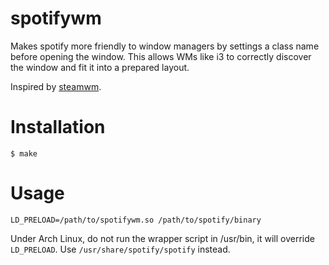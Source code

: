 # spotifywm

Makes spotify more friendly to window managers by settings a class name before opening the window.
This allows WMs like i3 to correctly discover the window and fit it into a prepared layout.

Inspired by [steamwm](https://github.com/dscharrer/steamwm).

# Installation

```
$ make
```

# Usage

```
LD_PRELOAD=/path/to/spotifywm.so /path/to/spotify/binary
```

Under Arch Linux, do not run the wrapper script in /usr/bin, it will override `LD_PRELOAD`.
Use `/usr/share/spotify/spotify` instead.

